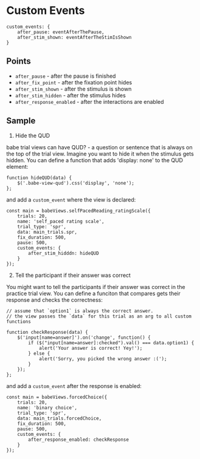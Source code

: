 # Custom Events

```
custom_events: {
    after_pause: eventAfterThePause,
    after_stim_shown: eventAfterTheStimIsShown
}
```

## Points

<!--  add info about the DOM at each stage to this docs -->
- `after_pause` - after the pause is finished
- `after_fix_point` - after the fixation point hides
- `after_stim_shown` - after the stimulus is shown
- `after_stim_hidden` - after the stimulus hides
- `after_response_enabled` - after the interactions are enabled


## Sample

1. Hide the QUD

babe trial views can have QUD? - a question or sentence that is always on the top of the trial view. Imagine you want to hide it when the stimulus gets hidden. You can define a function that adds 'display: none' to the QUD element:

```
function hideQUD(data) {
    $('.babe-view-qud').css('display', 'none');
};
```

and add a `custom_event` where the view is declared:

```
const main = babeViews.selfPacedReading_ratingScale({
    trials: 20,
    name: 'self_paced rating scale',
    trial_type: 'spr',
    data: main_trials.spr,
    fix_duration: 500,
    pause: 500,
    custom_events: {
        after_stim_hidddn: hideQUD
    }
});
```

2. Tell the participant if their answer was correct

You might want to tell the participants if their answer was correct in the practice trial view. You can define a funciton that compares gets their response and checks the correctness:

```
// assume that `option1` is always the correct answer.
// the view passes the `data` for this trial as an arg to all custom functions

function checkResponse(data) {
    $('input[name=answer]').on('change', function() {
        if ($("input[name=answer]:checked").val() === data.option1) {
            alert('Your answer is correct! Yey!');
        } else {
            alert('Sorry, you picked the wrong answer :(');
        }
    });
};
```

and add a `custom_event` after the response is enabled:

```
const main = babeViews.forcedChoice({
    trials: 20,
    name: 'binary choice',
    trial_type: 'spr',
    data: main_trials.forcedChoice,
    fix_duration: 500,
    pause: 500,
    custom_events: {
        after_response_enabled: checkResponse
    }
});
```
